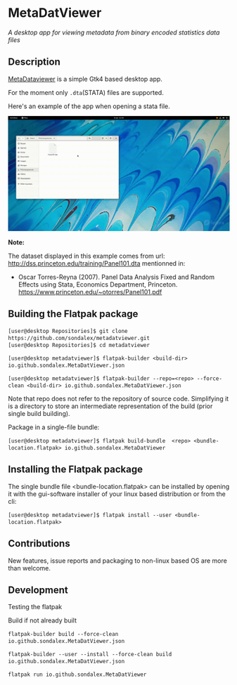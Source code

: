 # MetaDatViewer

*A desktop app for viewing metadata from binary encoded statistics data files*


## Description

[MetaDataviewer](#MetaDataviewer) is a simple Gtk4 based desktop app.

For the moment only `.dta`(STATA) files are supported.

Here's an example of the app when opening a stata file.

![Example](example.gif)

**Note:** 
 
 The dataset displayed in this example comes from url: http://dss.princeton.edu/training/Panel101.dta  mentionned in:
 - Oscar Torres-Reyna (2007). Panel Data Analysis
 Fixed and Random Effects using Stata, Economics Department, Princeton. https://www.princeton.edu/~otorres/Panel101.pdf





## Building the Flatpak package

```console
[user@desktop Repositories]$ git clone https://github.com/sondalex/metadatviewer.git
[user@desktop Repositories]$ cd metadatviewer
```

```console
[user@desktop metadatviewer]$ flatpak-builder <build-dir> io.github.sondalex.MetaDatViewer.json
```


```console
[user@desktop metadatviewer]$ flatpak-builder --repo=<repo> --force-clean <build-dir> io.github.sondalex.MetaDatViewer.json
```

Note that repo does not refer to the repository of source code.
Simplifying it is a directory to store an intermediate representation of the build (prior single build building). 

Package in a single-file bundle:

```console
[user@desktop metadatviewer]$ flatpak build-bundle  <repo> <bundle-location.flatpak> io.github.sondalex.MetaDatViewer
```

## Installing the Flatpak package

The single bundle file <bundle-location.flatpak> can be installed by opening it
with the gui-software installer of your linux based distribution or from the cli:

```console
[user@desktop metadatviewer]$ flatpak install --user <bundle-location.flatpak>
```


## Contributions

New features, issue reports and packaging to non-linux based OS are more than
welcome.
 
## Development

Testing the flatpak

Build if not already built

```console
flatpak-builder build --force-clean io.github.sondalex.MetaDatViewer.json
```

```console
flatpak-builder --user --install --force-clean build io.github.sondalex.MetaDatViewer.json
```

```console
flatpak run io.github.sondalex.MetaDatViewer
```
